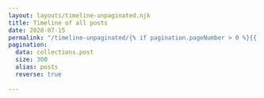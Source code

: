 ```yaml
---
layout: layouts/timeline-unpaginated.njk
title: Timeline of all posts
date: 2020-07-15
permalink: "/timeline-unpaginated/{% if pagination.pageNumber > 0 %}{{ pagination.pageNumber }}/{% endif %}index.html"
pagination:
  data: collections.post
  size: 300
  alias: posts
  reverse: true
  
---
```

